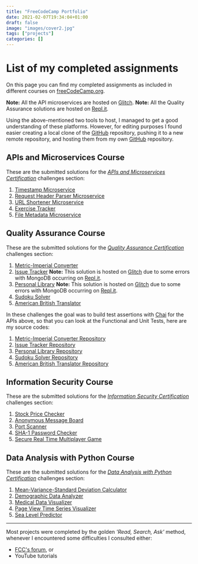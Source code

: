 ```yaml
---
title: "FreeCodeCamp Portfolio"
date: 2021-02-07T19:34:04+01:00
draft: false
image: "images/cover2.jpg"
tags: ["projects"]
categories: []
---
```


# List of my completed assignments

On this page you can find my completed assignments as included in different courses on [freeCodeCamp.org](https://www.freecodecamp.org/).

__Note:__ All the API microservices are hosted on [Glitch](https://glitch.com/).
__Note:__ All the Quality Assurance solutions are hosted on [Repl.it](https://replit.com/).

Using the above-mentioned two tools to host, I managed to get a good understanding of these platforms. However, for editing purposes I found easier creating a local clone of the [GitHub](https://github.com) repository, pushing it to a new remote repository, and hosting them from my own [GitHub](https://github.com) repository.

## APIs and Microservices Course

These are the submitted solutions for the [_APIs and Microservices Certification_](https://www.freecodecamp.org/certification/dyfed/apis-and-microservices) challenges section:

1. [Timestamp Microservice](https://fcc-timestamp-dzs.glitch.me)
1. [Request Header Parser Microservice](https://fcc-headerparser-dzs.glitch.me)
1. [URL Shortener Microservice](https://fcc-urlshortener-dzsamboki.glitch.me)
1. [Exercise Tracker](https://fcc-exercisetracker-dzs.glitch.me)
1. [File Metadata Microservice](https://fcc-filemeta-dzs.glitch.me)

## Quality Assurance Course

These are the submitted solutions for the [_Quality Assurance Certification_](https://www.freecodecamp.org/certification/dyfed/quality-assurance-v7) challenges section:

1. [Metric-Imperial Converter](https://fcc-qa-metricimperial-challange.dvidzsmboki.repl.co/)
1. [Issue Tracker](https://fcc-issuetracker-dzs.glitch.me/) __Note:__ This solution is hosted on [Glitch](https://glitch.com/) due to some errors with MongoDB occurring on [Repl.it](https://replit.com/).
1. [Personal Library](https://fcc-qa-library-dzs.glitch.me/) __Note:__ This solution is hosted on [Glitch](https://glitch.com/) due to some errors with MongoDB occurring on [Repl.it](https://replit.com/).
1. [Sudoku Solver](https://fcc-qa-sudokusolver.dvidzsmboki.repl.co/)
1. [American British Translator](https://fcc-qa-british-american.dvidzsmboki.repl.co/)

In these challenges the goal was to build test assertions with [Chai](https://www.chaijs.com/) for the APIs above, so that you can look at the Functional and Unit Tests, here are my source codes:

1. [Metric-Imperial Converter Repository](https://github.com/ddyfedd/fcc-qa-metricimperial-challange.git)
1. [Issue Tracker Repository](https://github.com/ddyfedd/fcc-issuetracker.git)
1. [Personal Library Repository](https://github.com/ddyfedd/fcc-qa-library.git)
1. [Sudoku Solver Repository](https://github.com/ddyfedd/fcc-qa-sudokusolver.git)
1. [American British Translator Repository](https://github.com/ddyfedd/fcc-qa-british-american.git)

## Information Security Course

These are the submitted solutions for the [_Information Security Certification_](https://www.freecodecamp.org/certification/dyfed/information-security-v7) challenges section:

1. [Stock Price Checker](https://outstanding-oasis-screen.glitch.me/)
1. [Anonymous Message Board](https://peat-wool-tuberose.glitch.me/)
1. [Port Scanner](https://replit.com/@DvidZsmboki/fcc-is-port-scanner)
1. [SHA-1 Password Checker](https://replit.com/@DvidZsmboki/fcc-sha1-password-cracker)
1. [Secure Real Time Multiplayer Game](https://fcc-multiplayer-game.dvidzsmboki.repl.co/)

## Data Analysis with Python Course

These are the submitted solutions for the [_Data Analysis with Python Certification_](https://www.freecodecamp.org/certification/dyfed/data-analysis-with-python-v7) challenges section:

1. [Mean-Variance-Standard Deviation Calculator](https://replit.com/@DvidZsmboki/fccmean-var-stdcalculator)
1. [Demographic Data Analyzer](https://replit.com/@DvidZsmboki/fccboilerplate-demographic-data-analyzer)
1. [Medical Data Visualizer](https://replit.com/@DvidZsmboki/fcc-boilerplate-medical-data-visualizer)
1. [Page View Time Series Visualizer](https://replit.com/@DvidZsmboki/fcc-boilerplate-page-view-time-series-visualizer)
1. [Sea Level Predictor](https://replit.com/@DvidZsmboki/fcc-boilerplate-page-view-time-series-visualizer)
___

Most projects were completed by the golden _'Read, Search, Ask'_ method, whenever I encountered some difficulties I consulted either:
- [FCC's forum](https://forum.freecodecamp.org/), or
- YouTube tutorials
